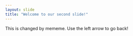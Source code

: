 ```yaml
---
layout: slide
title: "Welcome to our second slide!"
---
```

This is changed by mememe.
Use the left arrow to go back!
